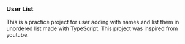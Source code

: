 ### User List

This is a practice project for user adding with names and list them in unordered list made with TypeScript.
This project was inspired from youtube.
